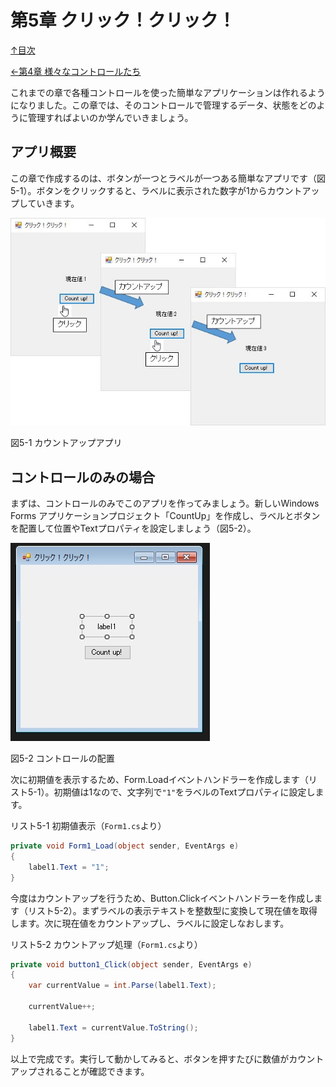第5章 クリック！クリック！
=====

[↑目次](..\README.md "目次")

[←第4章 様々なコントロールたち](doc/04-various-controls.md)

これまでの章で各種コントロールを使った簡単なアプリケーションは作れるようになりました。この章では、そのコントロールで管理するデータ、状態をどのように管理すればよいのか学んでいきましょう。


## アプリ概要

この章で作成するのは、ボタンが一つとラベルが一つある簡単なアプリです（図5-1）。ボタンをクリックすると、ラベルに表示された数字が1からカウントアップしていきます。

![カウントアップアプリ](../image/05-01.jpg)

図5-1 カウントアップアプリ

## コントロールのみの場合

まずは、コントロールのみでこのアプリを作ってみましょう。新しいWindows Forms アプリケーションプロジェクト「CountUp」を作成し、ラベルとボタンを配置して位置やTextプロパティを設定しましょう（図5-2）。

![コントロールの配置](../image/05-02.jpg)

図5-2 コントロールの配置

次に初期値を表示するため、Form.Loadイベントハンドラーを作成します（リスト5-1）。初期値は1なので、文字列で`"1"`をラベルのTextプロパティに設定します。

リスト5-1 初期値表示（`Form1.cs`より）

```csharp
private void Form1_Load(object sender, EventArgs e)
{
    label1.Text = "1";
}
```

今度はカウントアップを行うため、Button.Clickイベントハンドラーを作成します（リスト5-2）。まずラベルの表示テキストを整数型に変換して現在値を取得します。次に現在値をカウントアップし、ラベルに設定しなおします。

リスト5-2 カウントアップ処理（`Form1.cs`より）

```csharp
private void button1_Click(object sender, EventArgs e)
{
    var currentValue = int.Parse(label1.Text);

    currentValue++;

    label1.Text = currentValue.ToString();
}
```

以上で完成です。実行して動かしてみると、ボタンを押すたびに数値がカウントアップされることが確認できます。
